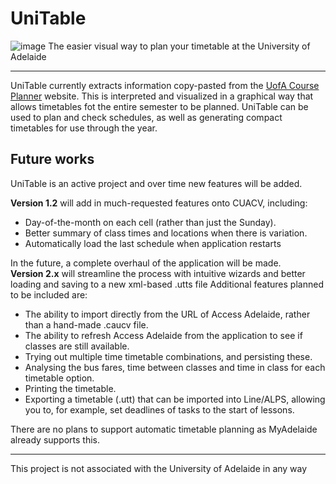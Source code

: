 # UniTable

![image](https://github.com/Examath/UniTable/assets/26269676/83e509e3-7346-497b-828d-17f59b0873d7)
The easier visual way to plan your timetable at the University of Adelaide
***

UniTable currently extracts information copy-pasted from the [UofA Course Planner](https://access.adelaide.edu.au/courses/) website.
This is interpreted and visualized in a graphical way that allows timetables fot the entire semester to be planned.
UniTable can be used to plan and check schedules, as well as generating compact timetables for use through the year.


## Future works
UniTable is an active project and over time new features will be added.

**Version 1.2** will add in much-requested features onto CUACV, including:

-	Day-of-the-month on each cell (rather than just the Sunday).
-	Better summary of class times and locations when there is variation.
-	Automatically load the last schedule when application restarts

In the future, a complete overhaul of the application will be made.  
**Version 2.x** will streamline the process with intuitive wizards and better loading and saving to a new xml-based .utts file Additional features planned to be included are:

-	The ability to import directly from the URL of Access Adelaide, rather than a hand-made .caucv file.
-	The ability to refresh Access Adelaide from the application to see if classes are still available.
-	Trying out multiple time timetable combinations, and persisting these.
-	Analysing the bus fares, time between classes and time in class for each timetable option.
-	Printing the timetable.
-	Exporting a timetable (.utt) that can be imported into Line/ALPS, allowing you to, for example, set deadlines of tasks to the start of lessons.

There are no plans to support automatic timetable planning as MyAdelaide already supports this.

***
This project is not associated with the University of Adelaide in any way
